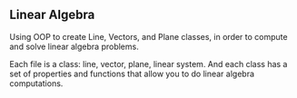 ## Linear Algebra

Using OOP to create Line, Vectors, and Plane classes, in order to compute and solve linear algebra problems.

Each file is a class: line, vector, plane, linear system. And each class has a set of properties and functions that allow you to do linear algebra computations.
